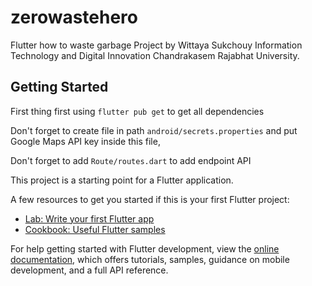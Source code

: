 # zerowastehero

Flutter how to waste garbage Project by Wittaya Sukchouy Information Technology and Digital Innovation Chandrakasem Rajabhat University.

## Getting Started
First thing first using `flutter pub get` to get all dependencies

Don't forget to create file in path `android/secrets.properties` and put Google Maps API key inside this file,

Don't forget to add `Route/routes.dart` to add endpoint API

This project is a starting point for a Flutter application.

A few resources to get you started if this is your first Flutter project:

- [Lab: Write your first Flutter app](https://docs.flutter.dev/get-started/codelab)
- [Cookbook: Useful Flutter samples](https://docs.flutter.dev/cookbook)

For help getting started with Flutter development, view the
[online documentation](https://docs.flutter.dev/), which offers tutorials,
samples, guidance on mobile development, and a full API reference.
